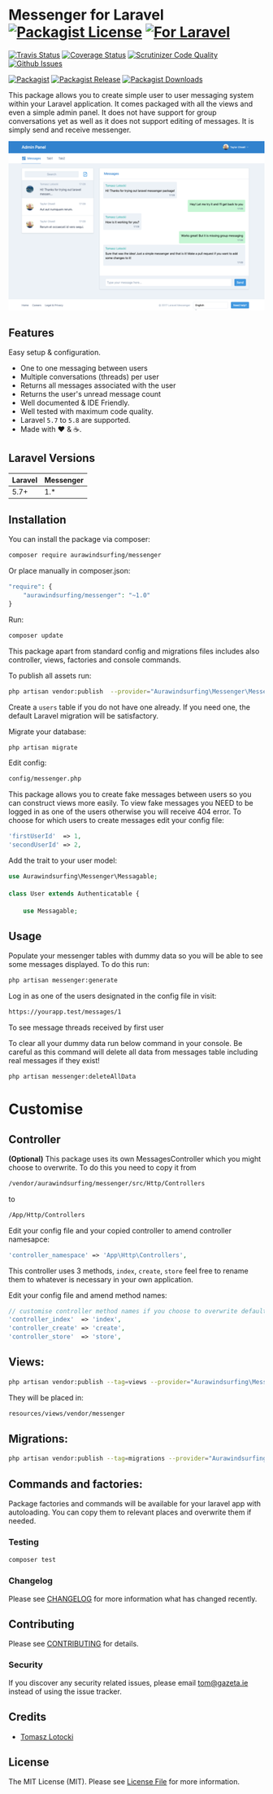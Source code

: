 # Messenger for Laravel [![Packagist License][badge_license]](LICENSE.md) [![For Laravel][badge_laravel]][link-github-repo]

[![Travis Status][badge_build]][link-travis]
[![Coverage Status][badge_coverage]][link-scrutinizer]
[![Scrutinizer Code Quality][badge_quality]][link-scrutinizer]
[![Github Issues][badge_issues]][link-github-issues]

[![Packagist][badge_package]][link-packagist]
[![Packagist Release][badge_release]][link-packagist]
[![Packagist Downloads][badge_downloads]][link-packagist]

This package allows you to create simple user to user messaging system  within your Laravel application. It comes packaged with all the views and even a simple admin panel.
It does not have support for group conversations yet as well as it does not support editing of messages. It is simply send and receive messenger.

![Messenger Dashboard](https://github.com/aurawindsurfing/messenger/blob/master/messages_dashboard.png?raw=true)

## Features
Easy setup &amp; configuration.
* One to one messaging between users
* Multiple conversations (threads) per user
* Returns all messages associated with the user
* Returns the user's unread message count
* Well documented &amp; IDE Friendly.
* Well tested with maximum code quality.
* Laravel `5.7` to `5.8` are supported.
* Made with :heart: &amp; :coffee:.

## Laravel Versions

Laravel | Messenger
--- | ---
5.7+ | 1.*

## Installation

You can install the package via composer:

```bash
composer require aurawindsurfing/messenger
```

Or place manually in composer.json:

```php
"require": {
    "aurawindsurfing/messenger": "~1.0"
}
```

Run:

```bash
composer update
```

This package apart from standard config and migrations files includes also controller, views, factories and console commands. 

To publish all assets run:
```bash
php artisan vendor:publish  --provider="Aurawindsurfing\Messenger\MessengerServiceProvider"
```
Create a `users` table if you do not have one already. If you need one, the default Laravel migration will be satisfactory.

Migrate your database:

```bash
php artisan migrate
```

Edit config:

```bash
config/messenger.php
```

This package allows you to create fake messages between users so you can construct views more easily. To view fake messages you NEED to be logged in as one of the users otherwise you will receive 404 error.
To choose for which users to create messages edit your config file:

```php
'firstUserId'  => 1,
'secondUserId' => 2,
```

Add the trait to your user model:

```php
use Aurawindsurfing\Messenger\Messagable;

class User extends Authenticatable {

    use Messagable;

```

## Usage

Populate your messenger tables with dummy data so you will be able to see some messages displayed. To do this run:
```bash
php artisan messenger:generate
```

Log in as one of the users designated in the config file in visit:

```bash
https://yourapp.test/messages/1
```
To see message threads received by first user

To clear all your dummy data run below command in your console. Be careful as this command will delete all data from messages table including real messages if they exist!
```bash
php artisan messenger:deleteAllData
```

# Customise

## Controller 

**(Optional)** This package uses its own MessagesController which you might choose to overwrite. To do this you need to copy it from 
```bash
/vendor/aurawindsurfing/messenger/src/Http/Controllers
``` 
to 
```bash
/App/Http/Controllers

```
Edit your config file and your copied controller to amend controller namesapce:
```php
'controller_namespace' => 'App\Http\Controllers',
```

This controller uses 3 methods, ``index``, ``create``, ``store`` feel free to rename them to whatever is necessary in your own application.

Edit your config file and amend method names:
```php
// customise controller method names if you choose to overwrite default controller
'controller_index'  => 'index',
'controller_create' => 'create',
'controller_store'  => 'store',

```
## Views:

```bash
php artisan vendor:publish --tag=views --provider="Aurawindsurfing\Messenger\MessengerServiceProvider"
```

They will be placed in:
```bash
resources/views/vendor/messenger
```
    
## Migrations:

```bash
php artisan vendor:publish --tag=migrations --provider="Aurawindsurfing\Messenger\MessengerServiceProvider" 
```

## Commands and factories:

Package factories and commands will be available for your laravel app with autoloading. You can copy them to relevant places and overwrite them if needed.


### Testing

``` bash
composer test
```

### Changelog

Please see [CHANGELOG](CHANGELOG.md) for more information what has changed recently.

## Contributing

Please see [CONTRIBUTING](CONTRIBUTING.md) for details.

### Security

If you discover any security related issues, please email tom@gazeta.ie instead of using the issue tracker.

## Credits

- [Tomasz Lotocki](https://github.com/aurawindsurfing)

## License

The MIT License (MIT). Please see [License File](LICENSE.md) for more information.


[badge_laravel]:      https://img.shields.io/badge/Laravel-5.7%20to%205.8-orange.svg?style=flat-square
[badge_license]:      https://img.shields.io/packagist/l/aurawindsurfing/messenger.svg?style=flat-square
[badge_build]:        https://img.shields.io/travis/aurawindsurfing/messenger.svg?style=flat-square
[badge_coverage]:     https://img.shields.io/scrutinizer/coverage/g/aurawindsurfing/messenger.svg?style=flat-square
[badge_quality]:      https://img.shields.io/scrutinizer/g/aurawindsurfing/messenger.svg?style=flat-square
[badge_issues]:       https://img.shields.io/github/issues/aurawindsurfing/messenger.svg?style=flat-square
[badge_package]:      https://img.shields.io/badge/package-aurawindsurfing/messenger-blue.svg?style=flat-square
[badge_release]:      https://img.shields.io/packagist/v/aurawindsurfing/messenger.svg?style=flat-square
[badge_downloads]:    https://img.shields.io/packagist/dt/aurawindsurfing/messenger.svg?style=flat-square

[link-author]:        https://github.com/aurawindsurfing
[link-github-repo]:   https://github.com/aurawindsurfing/messenger
[link-github-issues]: https://github.com/aurawindsurfing/messenger/issues
[link-contributors]:  https://github.com/aurawindsurfing/messenger/graphs/contributors
[link-packagist]:     https://packagist.org/packages/aurawindsurfing/messenger
[link-travis]:        https://travis-ci.org/aurawindsurfing/messenger
[link-scrutinizer]:   https://scrutinizer-ci.com/g/aurawindsurfing/messenger/?branch=master
[link-insight]:       https://insight.sensiolabs.com/projects/0fe62754-1219-409a-9d05-b6ae7e3e342f


